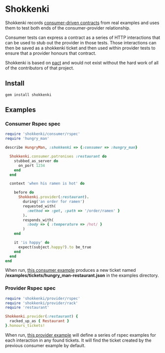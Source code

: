 # Shokkenki

Shokkenki records [consumer-driven contracts](http://martinfowler.com/articles/consumerDrivenContracts.html) from real examples and uses them to test both ends of the consumer-provider relationship.

Consumer tests can express a contract as a series of HTTP interactions that can be used to stub out the provider in those tests. Those interactions can then be saved as a shokkenki ticket and then used within provider tests to ensure that a provider honours that contract.

Shokkenki is based on [pact](https://github.com/uglyog/pact) and would not exist without the hard work of all of the contributors of that project.

## Install

    gem install shokkenki

## Examples

### Consumer Rspec spec

```ruby
require 'shokkenki/consumer/rspec'
require 'hungry_man'

describe HungryMan, :shokkenki => {:consumer => :hungry_man}

  Shokkenki.consumer.patronises :restaurant do
    stubbed_as_server do
      on_port 1234
    end
  end

  context 'when his ramen is hot' do

    before do
      Shokkenki.provider(:restaurant).
        during('an order for ramen')
        requested_with(
          :method => :get, :path => '/order/ramen' }
        ).
        responds_with(
          :body => { :temperature => /hot/ }
        )
    end

    it 'is happy' do
      expect(subject.happy?).to be_true
    end
  end
end

```

When run, [this consumer example](examples/consumer/hungry_man_spec.rb) produces a new ticket named **/examples/tickets/hungry_man-restaurant.json** in the examples directory.

### Provider Rspec spec

```ruby
require 'shokkenki/provider/rspec'
require 'shokkenki/provider/rack'
require 'restaurant'

Shokkenki.provider(:restaurant) {
  racked_up_as { Restaurant }
}.honours_tickets!

```

When run, [this provider example](examples/provider/restaurant_spec.rb) will define a series of rspec examples for each interaction in any found tickets. It will find the ticket created by the previous consumer example by default.
